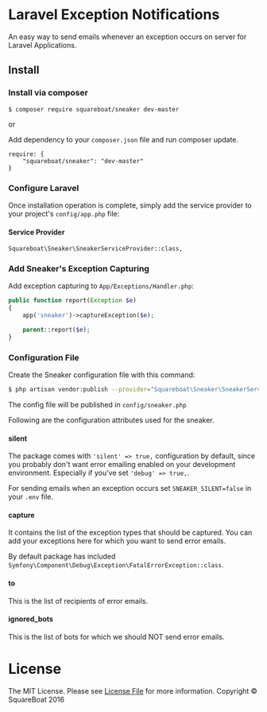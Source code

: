 # Laravel Exception Notifications

An easy way to send emails whenever an exception occurs on server for Laravel Applications.

## Install

### Install via composer

```
$ composer require squareboat/sneaker dev-master
```

or

Add dependency to your `composer.json` file and run composer update.

```
require: {
    "squareboat/sneaker": "dev-master"
}
```

### Configure Laravel

Once installation operation is complete, simply add the service provider to your project's `config/app.php` file:

#### Service Provider
```
Squareboat\Sneaker\SneakerServiceProvider::class,
```


### Add Sneaker's Exception Capturing

Add exception capturing to `App/Exceptions/Handler.php`:

```php
public function report(Exception $e)
{
    app('sneaker')->captureException($e);

    parent::report($e);
}
```

### Configuration File

Create the Sneaker configuration file  with this command:

```bash
$ php artisan vendor:publish --provider="Squareboat\Sneaker\SneakerServiceProvider"
```

The config file will be published in  `config/sneaker.php`

Following are the configuration attributes used for the sneaker.

#### silent

The package comes with `'silent' => true,` configuration by default, since you probably don't want error emailing enabled on your development environment. Especially if you've set `'debug' => true,`.

For sending emails when an exception occurs set `SNEAKER_SILENT=false` in your `.env` file.


#### capture

It contains the list of the exception types that should be captured. You can add your exceptions here for which you want to send error emails.

By default package has included `Symfony\Component\Debug\Exception\FatalErrorException::class`.

#### to

This is the list of recipients of error emails.

#### ignored_bots

This is the list of bots for which we should NOT send error emails.

# License

The MIT License. Please see [License File](LICENSE.md) for more information. Copyright © SquareBoat 2016

